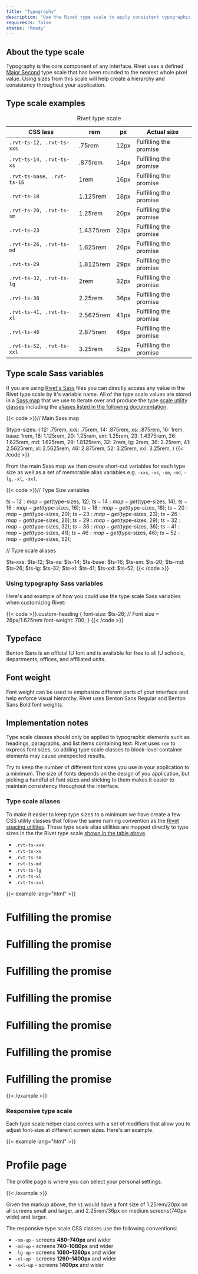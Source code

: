 ```yaml
---
title: "Typography"
description: "Use the Rivet type scale to apply consistent typographic design to your application."
requiresJs: false
status: "Ready"
---
```


## About the type scale
Typography is the core component of any interface. Rivet uses a defined [Major Second](http://type-scale.com/?size=16&scale=1.125&text=A%20Visual%20Type%20Scale&webfont=Libre+Baskerville&font-family=%27Libre%20Baskerville%27,%20serif&font-weight=400&font-family-headers=&font-weight-headers=inherit&background-color=white&font-color=#333) type scale that has been rounded to the nearest whole pixel value. Using sizes from this scale will help create a hierarchy and consistency throughout your application.

## Type scale examples
<table class="rvt-m-top-lg">
  <caption class="rvt-sr-only">Rivet type scale</caption>
  <thead>
    <th>CSS lass</th>
    <th>rem</th>
    <th>px</th>
    <th>Actual size</th>
  </thead>
  <tbody>
    <tr>
      <td><code>.rvt-ts-12, .rvt-ts-xxs</code></td>
      <td>.75rem</td>
      <td>12px</td>
      <td class="rvt-ts-12">Fulfilling the promise</td>
    </tr>
    <tr>
      <td><code>.rvt-ts-14, .rvt-ts-xs</code></td>
      <td>.875rem</td>
      <td>14px</td>
      <td class="rvt-ts-14">Fulfilling the promise</td>
    </tr>
    <tr>
      <td><code>.rvt-ts-base, .rvt-ts-16</code></td>
      <td>1rem</td>
      <td>16px</td>
      <td class="rvt-ts-base">Fulfilling the promise</td>
    </tr>
    <tr>
      <td><code>.rvt-ts-18</code></td>
      <td>1.125rem</td>
      <td>18px</td>
      <td class="rvt-ts-18">Fulfilling the promise</td>
    </tr>
    <tr>
      <td><code>.rvt-ts-20, .rvt-ts-sm</code></td>
      <td>1.25rem</td>
      <td>20px</td>
      <td class="rvt-ts-20">Fulfilling the promise</td>
    </tr>
    <tr>
      <td><code>.rvt-ts-23</code></td>
      <td>1.4375rem</td>
      <td>23px</td>
      <td class="rvt-ts-23">Fulfilling the promise</td>
    </tr>
    <tr>
      <td><code>.rvt-ts-26, .rvt-ts-md</code></td>
      <td>1.625rem</td>
      <td>26px</td>
      <td class="rvt-ts-26">Fulfilling the promise</td>
    </tr>
    <tr>
      <td><code>.rvt-ts-29</code></td>
      <td>1.8125rem</td>
      <td>29px</td>
      <td class="rvt-ts-29">Fulfilling the promise</td>
    </tr>
    <tr>
      <td><code>.rvt-ts-32, .rvt-ts-lg</code></td>
      <td>2rem</td>
      <td>32px</td>
      <td class="rvt-ts-32">Fulfilling the promise</td>
    </tr>
    <tr>
      <td><code>.rvt-ts-36</code></td>
      <td>2.25rem</td>
      <td>36px</td>
      <td class="rvt-ts-36">Fulfilling the promise</td>
    </tr>
    <tr>
      <td><code>.rvt-ts-41, .rvt-ts-xl</code></td>
      <td>2.5625rem</td>
      <td>41px</td>
      <td class="rvt-ts-41">Fulfilling the promise</td>
    </tr>
    <tr>
      <td><code>.rvt-ts-46</code></td>
      <td>2.875rem</td>
      <td>46px</td>
      <td class="rvt-ts-46">Fulfilling the promise</td>
    </tr>
    <tr>
      <td><code>.rvt-ts-52, .rvt-ts-xxl</code></td>
      <td>3.25rem</td>
      <td>52px</td>
      <td class="rvt-ts-52">Fulfilling the promise</td>
    </tr>
  </tbody>
</table>

## Type scale Sass variables
If you are using [Rivet's Sass][type-variables] files you can directly access any value in the Rivet type scale by it's variable name. All of the type scale values are stored in a [Sass map][sass-maps] that we use to iterate over and produce the type [scale utility classes](./#type-scale-examples) including the [aliases listed in the following documentation](./#type-scale-aliases).

{{< code >}}// Main Sass map

$type-sizes: (
  12: .75rem,
  xxs: .75rem,
  14: .875rem,
  xs: .875rem,
  16: 1rem,
  base: 1rem,
  18: 1.125rem,
  20: 1.25rem,
  sm: 1.25rem,
  23: 1.4375rem,
  26: 1.625rem,
  md: 1.625rem,
  29: 1.8125rem,
  32: 2rem,
  lg: 2rem,
  36: 2.25rem,
  41: 2.5625rem,
  xl: 2.5625rem,
  46: 2.875rem,
  52: 3.25rem,
  xxl: 3.25rem,
)
{{< /code >}}

From the main Sass map we then create short-cut variables for each type size as well as a set of memorable alias variables e.g. `-xxs`, `-xs`, `-sm`, `-md`, `-lg`, `-xl`, `-xxl`.

{{< code >}}// Type Size variables

$ts-12: map-get($type-sizes, 12);
$ts-14: map-get($type-sizes, 14);
$ts-16: map-get($type-sizes, 16);
$ts-18: map-get($type-sizes, 18);
$ts-20: map-get($type-sizes, 20);
$ts-23: map-get($type-sizes, 23);
$ts-26: map-get($type-sizes, 26);
$ts-29: map-get($type-sizes, 29);
$ts-32: map-get($type-sizes, 32);
$ts-36: map-get($type-sizes, 36);
$ts-41: map-get($type-sizes, 41);
$ts-46: map-get($type-sizes, 46);
$ts-52: map-get($type-sizes, 52);

// Type scale aliases

$ts-xxs: $ts-12;
$ts-xs: $ts-14;
$ts-base: $ts-16;
$ts-sm: $ts-20;
$ts-md: $ts-26;
$ts-lg: $ts-32;
$ts-xl: $ts-41;
$ts-xxl: $ts-52;
{{< /code >}}

### Using typography Sass variables
Here's and example of how you could use the type scale Sass variables when customizing Rivet:

{{< code >}}.custom-heading {
  font-size: $ts-26; // Font size = 26px/1.625rem
  font-weight: 700;
}
{{< /code >}}

## Typeface
Benton Sans is an official IU font and is available for free to all IU schools, departments, offices, and affiliated units.

## Font weight
Font weight can be used to emphasize different parts of your interface and help enforce visual hierarchy. Rivet uses Benton Sans Regular and Benton Sans Bold font weights.

## Implementation notes
Type scale classes should only be applied to typographic elements such as headings, paragraphs, and list items containing text. Rivet uses `rem` to express font sizes, so adding type scale classes to block-level container elements may cause unexpected results.

Try to keep the number of different font sizes you use in your application to a minimum. The size of fonts depends on the design of you application, but picking a handful of font sizes and sticking to them makes it easier to maintain consistency throughout the interface.

### Type scale aliases
To make it easier to keep type sizes to a minimum we have create a few CSS utility classes that follow the same naming convention as the [Rivet spacing utilities](../spacing). These type scale alias utilities are mapped directly to type sizes in the the Rivet type scale [shown in the table above](#type-scale-examples).

- `.rvt-ts-xxs`
- `.rvt-ts-xs`
- `.rvt-ts-sm`
- `.rvt-ts-md`
- `.rvt-ts-lg`
- `.rvt-ts-xl`
- `.rvt-ts-xxl`

{{< example lang="html" >}}<h1 class="rvt-ts-xxs">Fulfilling the promise</h1>
<h1 class="rvt-ts-xs">Fulfilling the promise</h1>
<h1 class="rvt-ts-sm">Fulfilling the promise</h1>
<h1 class="rvt-ts-md">Fulfilling the promise</h1>
<h1 class="rvt-ts-lg">Fulfilling the promise</h1>
<h1 class="rvt-ts-xl">Fulfilling the promise</h1>
<h1 class="rvt-ts-xxl">Fulfilling the promise</h1>
{{< /example >}}

### Responsive type scale
Each type scale helper class comes with a set of modifiers that allow you to adjust font-size at different screen sizes. Here's an example.

{{< example lang="html" >}}<h1 class="rvt-ts-20 rvt-ts-32-md-up">Profile page</h1>
<p class="rvt-ts-14">The profile page is where you can select your personal settings.</p>
{{< /example >}}

Given the markup above, the `h1` would have a font size of 1.25rem/20px on all screens small and larger, and 2.25rem/36px on medium screens(740px wide) and larger.

The responsive type scale CSS classes use the following conventions:

- `-sm-up` - screens **480–740px** and wider
- `-md-up` - screens **740–1080px** and wider
- `-lg-up` - screens **1080–1260px** and wider
- `-xl-up` - screens **1260–1400px** and wider
- `-xxl-up` - screens **1400px** and wider

[type-variables]: https://github.com/indiana-university/rivet-source/blob/develop/src/sass/core/_variables.scss
[sass-maps]: http://sass-lang.com/documentation/file.SASS_REFERENCE.html#maps